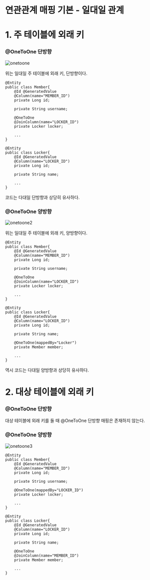 연관관계 매핑 기본 - 일대일 관계
=============
# 1. 주 테이블에 외래 키

### @OneToOne 단방향

![onetoone](https://user-images.githubusercontent.com/55550753/135110429-6e3f0e11-ce36-4c80-9683-c8e77fcd998c.PNG)

위는 일대일 주 테이블에 외래 키, 단방향이다.  

```text
@Entity
public class Member{
    @Id @GeneratedValue
    @Column(name="MEMBER_ID")
    private Long id;

    private String username;

    @OneToOne
    @JoinColumn(name="LOCKER_ID")
    private Locker locker;

    ...
}

@Entity
public class Locker{
    @Id @GeneratedValue
    @Column(name="LOCKER_ID")
    private Long id;

    private String name;

    ...
}
```
코드는 다대일 단방향과 상당히 유사하다.  

### @OneToOne 양방향

![onetoone2](https://user-images.githubusercontent.com/55550753/135113877-8e3c1b6c-6869-4fc3-8cb1-012be9d9ab1d.PNG)

위는 일대일 주 테이블에 외래 키, 양방향이다.  

```text
@Entity
public class Member{
    @Id @GeneratedValue
    @Column(name="MEMBER_ID")
    private Long id;

    private String username;

    @OneToOne
    @JoinColumn(name="LOCKER_ID")
    private Locker locker;

    ...
}

@Entity
public class Locker{
    @Id @GeneratedValue
    @Column(name="LOCKER_ID")
    private Long id;

    private String name;

    @OneToOne(mappedBy="Locker")
    private Member member;

    ...
}
```
역시 코드는 다대일 양방향과 상당히 유사하다.  

# 2. 대상 테이블에 외래 키

### @OneToOne 단방향

대상 테이블에 외래 키를 둘 때 @OneToOne 단방향 매핑은 존재하지 않는다.

### @OneToOne 양방향

![onetoone3](https://user-images.githubusercontent.com/55550753/135113358-e27f744f-ce16-489d-910c-92cee796d011.PNG)

```text
@Entity
public class Member{
    @Id @GeneratedValue
    @Column(name="MEMBER_ID")
    private Long id;

    private String username;

    @OneToOne(mappedBy="LOCKER_ID")
    private Locker locker;

    ...
}

@Entity
public class Locker{
    @Id @GeneratedValue
    @Column(name="LOCKER_ID")
    private Long id;

    private String name;

    @OneToOne
    @JoinColumn(name="MEMBER_ID")
    private Member member;

    ...
}
```

